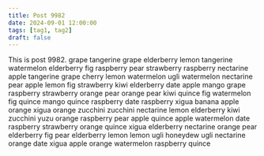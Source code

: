 ```yaml
---
title: Post 9982
date: 2024-09-01 12:00:00
tags: [tag1, tag2]
draft: false
---
```

This is post 9982.
grape
tangerine
grape
elderberry
lemon
tangerine
watermelon
elderberry
fig
raspberry
pear
strawberry
raspberry
nectarine
apple
tangerine
grape
cherry
lemon
watermelon
ugli
watermelon
nectarine
pear
apple
lemon
fig
strawberry
kiwi
elderberry
date
apple
mango
grape
raspberry
strawberry
orange
pear
orange
pear
kiwi
quince
fig
watermelon
fig
quince
mango
quince
raspberry
date
raspberry
xigua
banana
apple
orange
xigua
orange
zucchini
zucchini
nectarine
lemon
elderberry
kiwi
zucchini
yuzu
orange
raspberry
pear
apple
quince
apple
watermelon
date
raspberry
strawberry
orange
quince
xigua
elderberry
nectarine
orange
pear
elderberry
fig
pear
elderberry
lemon
lemon
ugli
honeydew
ugli
nectarine
orange
date
xigua
apple
orange
watermelon
raspberry
quince

